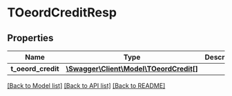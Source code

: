 # TOeordCreditResp

## Properties
Name | Type | Description | Notes
------------ | ------------- | ------------- | -------------
**t_oeord_credit** | [**\Swagger\Client\Model\TOeordCredit[]**](TOeordCredit.md) |  | [optional] 

[[Back to Model list]](../README.md#documentation-for-models) [[Back to API list]](../README.md#documentation-for-api-endpoints) [[Back to README]](../README.md)


